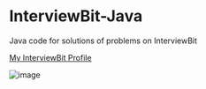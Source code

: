 # InterviewBit-Java
Java code for solutions of problems on InterviewBit

[My InterviewBit Profile](https://www.interviewbit.com/profile/anand-kumar_451)

![image](http://ibassets.s3.amazonaws.com/static-assets/ib-logo-square.png)
